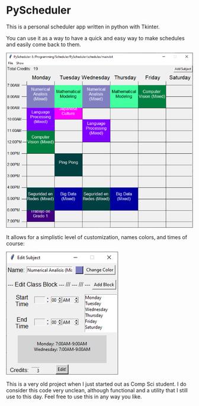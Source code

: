# PyScheduler 

This is a personal scheduler app written in python with Tkinter.

You can use it as a way to have a quick and easy way to make schedules and easily come back to them.

![](sample_image.png)

It allows for a simplistic level of customization, names colors, and times of course:

![](edit_window.png)

This is a very old project when I just started out as Comp Sci student. I do consider this code very unclean, although functional and a utility that I still use to this day.
Feel free to use this in any way you like.

